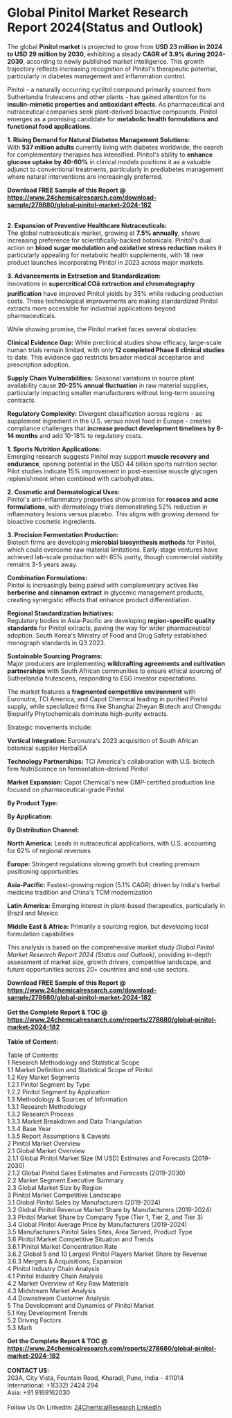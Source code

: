 <h1>Global Pinitol Market Research Report 2024(Status and Outlook)</h1><p>The global <strong>Pinitol market</strong> is projected to grow from <strong>USD 23 million in 2024 to USD 29 million by 2030</strong>, exhibiting a steady <strong>CAGR of 3.9% during 2024-2030</strong>, according to newly published market intelligence. This growth trajectory reflects increasing recognition of Pinitol's therapeutic potential, particularly in diabetes management and inflammation control.</p><p>Pinitol - a naturally occurring cyclitol compound primarily sourced from Sutherlandia frutescens and other plants - has gained attention for its <strong>insulin-mimetic properties and antioxidant effects</strong>. As pharmaceutical and nutraceutical companies seek plant-derived bioactive compounds, Pinitol emerges as a promising candidate for <strong>metabolic health formulations and functional food applications</strong>.</p><p><strong>1. Rising Demand for Natural Diabetes Management Solutions:</strong><br>
With <strong>537 million adults</strong> currently living with diabetes worldwide, the search for complementary therapies has intensified. Pinitol's ability to <strong>enhance glucose uptake by 40-60%</strong> in clinical models positions it as a valuable adjunct to conventional treatments, particularly in prediabetes management where natural interventions are increasingly preferred.</p><div><b>Download FREE Sample of this Report @ 
            <a href="https://www.24chemicalresearch.com/download-sample/278680/global-pinitol-market-2024-182">
            https://www.24chemicalresearch.com/download-sample/278680/global-pinitol-market-2024-182</a></b></div><br><p><strong>2. Expansion of Preventive Healthcare Nutraceuticals:</strong><br>
The global nutraceuticals market, growing at <strong>7.5% annually</strong>, shows increasing preference for scientifically-backed botanicals. Pinitol's dual action on <strong>blood sugar modulation and oxidative stress reduction</strong> makes it particularly appealing for metabolic health supplements, with 18 new product launches incorporating Pinitol in 2023 across major markets.</p><p><strong>3. Advancements in Extraction and Standardization:</strong><br>
Innovations in <strong>supercritical COâ extraction and chromatography purification</strong> have improved Pinitol yields by 35% while reducing production costs. These technological improvements are making standardized Pinitol extracts more accessible for industrial applications beyond pharmaceuticals.</p><p>While showing promise, the Pinitol market faces several obstacles:</p><p><strong>Clinical Evidence Gap:</strong> While preclinical studies show efficacy, large-scale human trials remain limited, with only <strong>12 completed Phase II clinical studies</strong> to date. This evidence gap restricts broader medical acceptance and prescription adoption.</p><p><strong>Supply Chain Vulnerabilities:</strong> Seasonal variations in source plant availability cause <strong>20-25% annual fluctuation</strong> in raw material supplies, particularly impacting smaller manufacturers without long-term sourcing contracts.</p><p><strong>Regulatory Complexity:</strong> Divergent classification across regions - as supplement ingredient in the U.S. versus novel food in Europe - creates compliance challenges that <strong>increase product development timelines by 8-14 months</strong> and add 10-18% to regulatory costs.</p><p><strong>1. Sports Nutrition Applications:</strong><br>
Emerging research suggests Pinitol may support <strong>muscle recovery and endurance</strong>, opening potential in the USD 44 billion sports nutrition sector. Pilot studies indicate 15% improvement in post-exercise muscle glycogen replenishment when combined with carbohydrates.</p><p><strong>2. Cosmetic and Dermatological Uses:</strong><br>
Pinitol's anti-inflammatory properties show promise for <strong>rosacea and acne formulations</strong>, with dermatology trials demonstrating 52% reduction in inflammatory lesions versus placebo. This aligns with growing demand for bioactive cosmetic ingredients.</p><p><strong>3. Precision Fermentation Production:</strong><br>
Biotech firms are developing <strong>microbial biosynthesis methods</strong> for Pinitol, which could overcome raw material limitations. Early-stage ventures have achieved lab-scale production with 85% purity, though commercial viability remains 3-5 years away.</p><p><strong>Combination Formulations:</strong><br>
	Pinitol is increasingly being paired with complementary actives like <strong>berberine and cinnamon extract</strong> in glycemic management products, creating synergistic effects that enhance product differentiation.</p><p><strong>Regional Standardization Initiatives:</strong><br>
	Regulatory bodies in Asia-Pacific are developing <strong>region-specific quality standards</strong> for Pinitol extracts, paving the way for wider pharmaceutical adoption. South Korea's Ministry of Food and Drug Safety established monograph standards in Q3 2023.</p><p><strong>Sustainable Sourcing Programs:</strong><br>
	Major producers are implementing <strong>wildcrafting agreements and cultivation partnerships</strong> with South African communities to ensure ethical sourcing of Sutherlandia frutescens, responding to ESG investor expectations.</p><p>The market features a <strong>fragmented competitive environment</strong> with Euronutra, TCI America, and Capot Chemical leading in purified Pinitol supply, while specialized firms like Shanghai Zheyan Biotech and Chengdu Biopurify Phytochemicals dominate high-purity extracts.</p><p>Strategic movements include:</p><p><strong>Vertical Integration:</strong> Euronutra's 2023 acquisition of South African botanical supplier HerbalSA</p><p><strong>Technology Partnerships:</strong> TCI America's collaboration with U.S. biotech firm NutriScience on fermentation-derived Pinitol</p><p><strong>Market Expansion:</strong> Capot Chemical's new GMP-certified production line focused on pharmaceutical-grade Pinitol</p><p><strong>By Product Type:</strong></p><p><strong>By Application:</strong></p><p><strong>By Distribution Channel:</strong></p><p><strong>North America:</strong> Leads in nutraceutical applications, with U.S. accounting for 62% of regional revenues</p><p><strong>Europe:</strong> Stringent regulations slowing growth but creating premium positioning opportunities</p><p><strong>Asia-Pacific:</strong> Fastest-growing region (5.1% CAGR) driven by India's herbal medicine tradition and China's TCM modernization</p><p><strong>Latin America:</strong> Emerging interest in plant-based therapeutics, particularly in Brazil and Mexico</p><p><strong>Middle East &amp; Africa:</strong> Primarily a sourcing region, but developing local formulation capabilities</p><p>This analysis is based on the comprehensive market study <em>Global Pinitol Market Research Report 2024 (Status and Outlook)</em>, providing in-depth assessment of market size, growth drivers, competitive landscape, and future opportunities across 20+ countries and end-use sectors.</p><div><b>Download FREE Sample of this Report @ 
            <a href="https://www.24chemicalresearch.com/download-sample/278680/global-pinitol-market-2024-182">
            https://www.24chemicalresearch.com/download-sample/278680/global-pinitol-market-2024-182</a></b></div><br><div><b>Get the Complete Report & TOC @ 
            <a href="https://www.24chemicalresearch.com/reports/278680/global-pinitol-market-2024-182">
            https://www.24chemicalresearch.com/reports/278680/global-pinitol-market-2024-182</a></b></div><br>
            <b>Table of Content:</b><p>Table of Contents<br />
1 Research Methodology and Statistical Scope<br />
1.1 Market Definition and Statistical Scope of Pinitol<br />
1.2 Key Market Segments<br />
1.2.1 Pinitol Segment by Type<br />
1.2.2 Pinitol Segment by Application<br />
1.3 Methodology & Sources of Information<br />
1.3.1 Research Methodology<br />
1.3.2 Research Process<br />
1.3.3 Market Breakdown and Data Triangulation<br />
1.3.4 Base Year<br />
1.3.5 Report Assumptions & Caveats<br />
2 Pinitol Market Overview<br />
2.1 Global Market Overview<br />
2.1.1 Global Pinitol Market Size (M USD) Estimates and Forecasts (2019-2030)<br />
2.1.2 Global Pinitol Sales Estimates and Forecasts (2019-2030)<br />
2.2 Market Segment Executive Summary<br />
2.3 Global Market Size by Region<br />
3 Pinitol Market Competitive Landscape<br />
3.1 Global Pinitol Sales by Manufacturers (2019-2024)<br />
3.2 Global Pinitol Revenue Market Share by Manufacturers (2019-2024)<br />
3.3 Pinitol Market Share by Company Type (Tier 1, Tier 2, and Tier 3)<br />
3.4 Global Pinitol Average Price by Manufacturers (2019-2024)<br />
3.5 Manufacturers Pinitol Sales Sites, Area Served, Product Type<br />
3.6 Pinitol Market Competitive Situation and Trends<br />
3.6.1 Pinitol Market Concentration Rate<br />
3.6.2 Global 5 and 10 Largest Pinitol Players Market Share by Revenue<br />
3.6.3 Mergers & Acquisitions, Expansion<br />
4 Pinitol Industry Chain Analysis<br />
4.1 Pinitol Industry Chain Analysis<br />
4.2 Market Overview of Key Raw Materials<br />
4.3 Midstream Market Analysis<br />
4.4 Downstream Customer Analysis<br />
5 The Development and Dynamics of Pinitol Market <br />
5.1 Key Development Trends<br />
5.2 Driving Factors<br />
5.3 Mark</p><div><b>Get the Complete Report & TOC @ 
            <a href="https://www.24chemicalresearch.com/reports/278680/global-pinitol-market-2024-182">
            https://www.24chemicalresearch.com/reports/278680/global-pinitol-market-2024-182</a></b></div><br><b>CONTACT US:</b><br>
            203A, City Vista, Fountain Road, Kharadi, Pune, India - 411014<br>
            International: +1(332) 2424 294<br>
            Asia: +91 9169162030 <br><br>
            Follow Us On LinkedIn: <a href="https://www.linkedin.com/company/24chemicalresearch/">24ChemicalResearch LinkedIn</a>